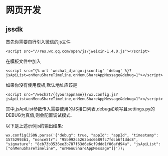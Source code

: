 # 网页开发

## jssdk

首先你需要自行引入微信的js文件

    <script src="//res.wx.qq.com/open/js/jweixin-1.4.0.js"></script>

在模板文件中加入

    <script src="{% url 'wechat_django:jsconfig' 'debug' %}?jsApiList=onMenuShareTimeline,onMenuShareAppMessage&debug=1"></script>

如果你没有使用模板,默认地址应该是

    <script src="/wechat/{{yourappname}}/wx.config.js?jsApiList=onMenuShareTimeline,onMenuShareAppMessage&debug=1"></script>

其中,jsApiList参数传入需要使用的JS接口列表,debug如填写且settings.py的DEBUG为真值,则会配置调试模式.

以下是上述示例js的输出结果:

    wx.config(JSON.parse('{"debug": true, "appId": "appId", "timestamp": 1575299361, "nonceStr": "95b992c5263b4c6689fc7fdcb6f1ddc8", "signature": "8cb73b3536ee3b787f63d6e6cf9ddd1f06afd94a", "jsApiList": ["onMenuShareTimeline", "onMenuShareAppMessage"]}'));